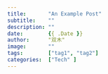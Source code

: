 ```yaml
---
title:       "An Example Post"
subtitle:    ""
description: ""
date:        {{ .Date }}
author:      "双木"
image:       ""
tags:        ["tag1", "tag2"]
categories:  ["Tech" ]
---
```

